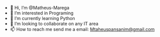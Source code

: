- 👋 Hi, I’m @Matheus-Marega
- 👀 I’m interested in Programing
- 🌱 I’m currently learning Python
- 💞️ I’m looking to collaborate on any IT area
- 📫 How to reach me send me a email: Mtaheuspansanim@gmail.com

<!---
Matheus-Marega/Matheus-Marega is a ✨ special ✨ repository because its `README.md` (this file) appears on your GitHub profile.
You can click the Preview link to take a look at your changes.
--->
